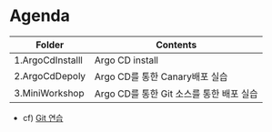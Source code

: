 # Agenda
| Folder | Contents             |
|-|-|
|1.ArgoCdInstalll                      | Argo CD install             |
|2.ArgoCdDepoly                        | Argo CD를 통한 Canary배포 실습 |
|3.MiniWorkshop                        | Argo CD를 통한 Git 소스를 통한 배포 실습 |

* cf) [Git 연습](Git연습.md)
